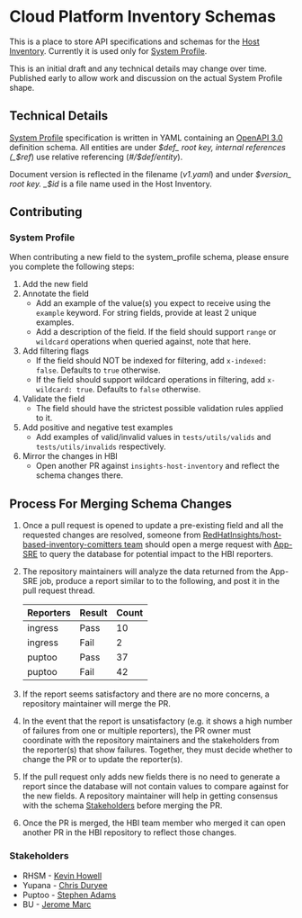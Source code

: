 # Cloud Platform Inventory Schemas #

This is a place to store API specifications and schemas for the [Host Inventory]. Currently it is used only for [System
Profile].

This is an initial draft and any technical details may change over time. Published early to allow work and discussion on
the actual System Profile shape.

## Technical Details ##

[System Profile] specification is written in YAML containing an [OpenAPI 3.0](https://swagger.io/specification/) definition schema. All entities are under _$def_ root key, internal references (_$ref_) use relative referencing (_#/$def/entity_).

Document version is reflected in the filename (_v1.yaml_) and under _$version_ root key. _$id_ is a file name used in
the Host Inventory.

## Contributing ##

### System Profile ###

When contributing a new field to the system_profile schema, please ensure you complete the following steps:

1. Add the new field
2. Annotate the field
    - Add an example of the value(s) you expect to receive using the `example` keyword. For string fields, provide at least 2 unique examples.
    - Add a description of the field. If the field should support `range` or `wildcard` operations when queried against, note that here.
3. Add filtering flags
    - If the field should NOT be indexed for filtering, add `x-indexed: false`. Defaults to `true` otherwise.
    - If the field should support wildcard operations in filtering, add `x-wildcard: true`. Defaults to `false` otherwise.
4. Validate the field
    - The field should have the strictest possible validation rules applied to it.
5. Add positive and negative test examples
    - Add examples of valid/invalid values in `tests/utils/valids` and `tests/utils/invalids` respectively.
6. Mirror the changes in HBI
    - Open another PR against `insights-host-inventory` and reflect the schema changes there.

## Process For Merging Schema Changes ##

1. Once a pull request is opened to update a pre-existing field and all the requested changes are resolved, someone from [RedHatInsights/host-based-inventory-comitters team](https://github.com/orgs/RedHatInsights/teams/host-based-inventory-committers) should open a merge request with [App-SRE](https://gitlab.cee.redhat.com/service/app-interface/-/tree/master/data/services/insights/host-inventory/queries) to query the database for potential impact to the HBI reporters.

2. The repository maintainers will analyze the data returned from the App-SRE job, produce a report similar to to the following, and post it in the pull request thread.

    | Reporters | Result | Count |
    | --- | --- | --- |
    | ingress | Pass | 10 |
    | ingress | Fail | 2 |
    | puptoo | Pass | 37 |
    | puptoo | Fail | 42 |

3. If the report seems satisfactory and there are no more concerns, a repository maintainer will merge the PR.

4. In the event that the report is unsatisfactory (e.g. it shows a high number of failures from one or multiple reporters), the PR owner must coordinate with the repository maintainers and the stakeholders from the reporter(s) that show failures. Together, they must decide whether to change the PR or to update the reporter(s).

5. If the pull request only adds new fields there is no need to generate a report since the database will not contain values to compare against for the new fields. A repository maintainer will help in getting consensus with the schema [Stakeholders](#stakeholders) before merging the PR.

6. Once the PR is merged, the HBI team member who merged it can open another PR in the HBI repository to reflect those changes.

### Stakeholders ###

- RHSM - [Kevin Howell](https://github.com/kahowell)
- Yupana - [Chris Duryee](https://github.com/beav)
- Puptoo - [Stephen Adams](https://github.com/stevehnh)
- BU - [Jerome Marc](https://github.com/jeromemarc)

[Host Inventory]: https://github.com/RedHatInsights/insights-host-inventory/
[System Profile]: schemas/system_profile/
[OpenAPI 3.0]: https://swagger.io/specification/
